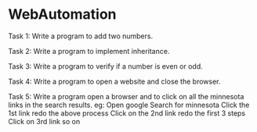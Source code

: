 # WebAutomation

Task 1:
Write a program to add two numbers.

Task 2:
Write a program to implement inheritance.

Task 3:
Write a program to verify if a number is even or odd.

Task 4:
Write a program to open a website and close the browser.

Task 5:
Write a program open a browser and to click on all the minnesota links in the search results.
eg: Open google
    Search for minnesota
    Click the 1st link
    redo the above process
    Click on the 2nd link
    redo the first 3 steps
    Click on 3rd link
    so on
